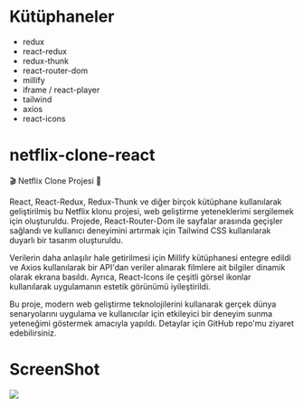 # Kütüphaneler

- redux
- react-redux
- redux-thunk
- react-router-dom
- millify
- iframe / react-player
- tailwind
- axios
- react-icons

# netflix-clone-react

🎬 Netflix Clone Projesi 🍿

React, React-Redux, Redux-Thunk ve diğer birçok kütüphane kullanılarak geliştirilmiş bu Netflix klonu projesi, web geliştirme yeteneklerimi sergilemek için oluşturuldu. Projede, React-Router-Dom ile sayfalar arasında geçişler sağlandı ve kullanıcı deneyimini artırmak için Tailwind CSS kullanılarak duyarlı bir tasarım oluşturuldu.

Verilerin daha anlaşılır hale getirilmesi için Millify kütüphanesi entegre edildi ve Axios kullanılarak bir API'dan veriler alınarak filmlere ait bilgiler dinamik olarak ekrana basıldı. Ayrıca, React-Icons ile çeşitli görsel ikonlar kullanılarak uygulamanın estetik görünümü iyileştirildi.

Bu proje, modern web geliştirme teknolojilerini kullanarak gerçek dünya senaryolarını uygulama ve kullanıcılar için etkileyici bir deneyim sunma yeteneğimi göstermek amacıyla yapıldı. Detaylar için GitHub repo'mu ziyaret edebilirsiniz.

# ScreenShot

![](netflix.gif)
